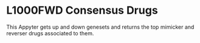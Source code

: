 # L1000FWD Consensus Drugs

This Appyter gets up and down genesets and returns the top mimicker and reverser drugs associated to them.